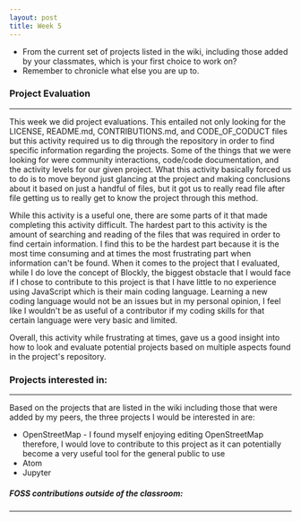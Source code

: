 ```yaml
---
layout: post
title: Week 5
---
```


* From the current set of projects listed in the wiki, including those added by your classmates, which is your first choice to work on?
* Remember to chronicle what else you are up to.

### Project Evaluation  
---
 This week we did project evaluations. This entailed not only looking for the LICENSE, README.md, CONTRIBUTIONS.md, and CODE_OF_CODUCT
 files but this activity required us to dig through the repository in order to find specific information regarding the projects. Some of the 
 things that we were looking for were community interactions, code/code documentation, and the activity levels for our given project. 
 What this activity basically forced us to do is to move beyond just glancing at the project and making conclusions about it based on 
 just a handful of files, but it got us to really read file after file getting us to really get to know the project through this method.
 
 While this activity is a useful one, there are some parts of it that made completing this activity difficult. The hardest part to 
 this activity is the amount of searching and reading of the files that was required in order to find certain information.
 I find this to be the hardest part because it is the most time consuming and at times the most frustrating part when information 
 can't be found. When it comes to the project that I evaluated, while I do love the concept of Blockly, the biggest obstacle that I would face if 
 I chose to contribute to this project is that I have little to no experience using JavaScript which is their main coding language. 
 Learning a new coding language would not be an issues but in my personal opinion, I feel like I wouldn't be as useful of a 
 contributor if my coding skills for that certain language were very basic and limited.  
  
 Overall, this activity while frustrating at times, gave us a good insight into how to look and evaluate potential projects 
 based on multiple aspects found in the project's repository. 
 
 
 ### Projects interested in:  
 ---
 
 Based on the projects that are listed in the wiki including those that were added by my peers, the three projects I would 
 be interested in are:
 * OpenStreetMap - I found myself enjoying editing OpenStreetMap therefore, I would love to contribute to this project as it 
                   can potentially become a very useful tool for the general public to use
 * Atom 
 * Jupyter 
 
 ##### FOSS contributions outside of the classroom:
 ---
